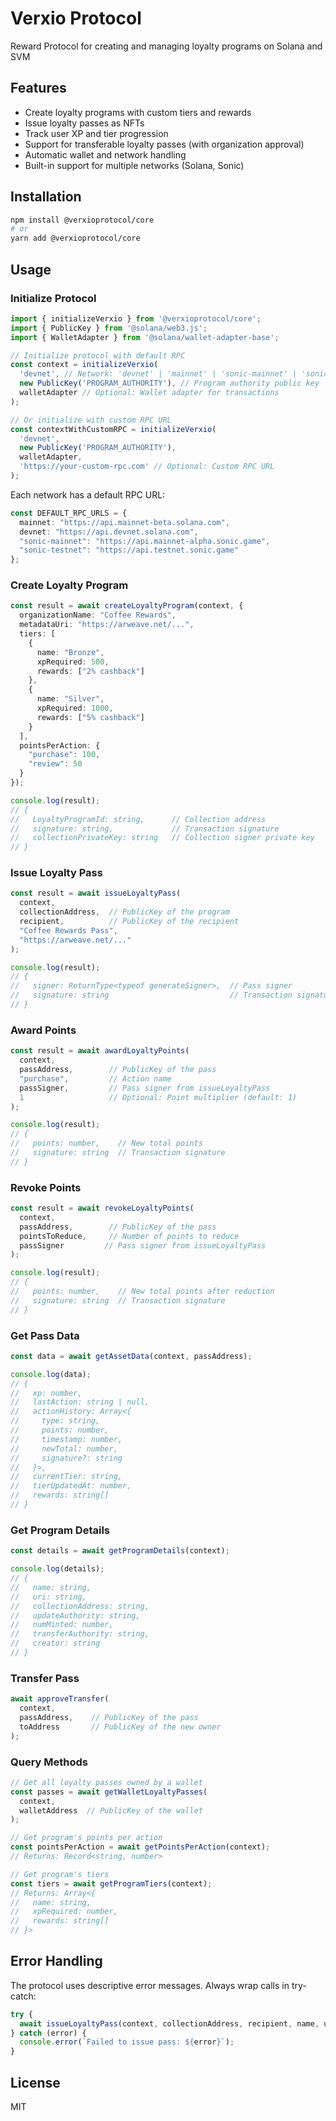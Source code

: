 # Verxio Protocol

Reward Protocol for creating and managing loyalty programs on Solana and SVM

## Features

- Create loyalty programs with custom tiers and rewards
- Issue loyalty passes as NFTs
- Track user XP and tier progression
- Support for transferable loyalty passes (with organization approval)
- Automatic wallet and network handling
- Built-in support for multiple networks (Solana, Sonic)

## Installation

```bash
npm install @verxioprotocol/core
# or
yarn add @verxioprotocol/core
```

## Usage

### Initialize Protocol

```typescript
import { initializeVerxio } from '@verxioprotocol/core';
import { PublicKey } from '@solana/web3.js';
import { WalletAdapter } from '@solana/wallet-adapter-base';

// Initialize protocol with default RPC
const context = initializeVerxio(
  'devnet', // Network: 'devnet' | 'mainnet' | 'sonic-mainnet' | 'sonic-testnet'
  new PublicKey('PROGRAM_AUTHORITY'), // Program authority public key
  walletAdapter // Optional: Wallet adapter for transactions
);

// Or initialize with custom RPC URL
const contextWithCustomRPC = initializeVerxio(
  'devnet',
  new PublicKey('PROGRAM_AUTHORITY'),
  walletAdapter,
  'https://your-custom-rpc.com' // Optional: Custom RPC URL
);
```

Each network has a default RPC URL:
```typescript
const DEFAULT_RPC_URLS = {
  mainnet: "https://api.mainnet-beta.solana.com",
  devnet: "https://api.devnet.solana.com",
  "sonic-mainnet": "https://api.mainnet-alpha.sonic.game",
  "sonic-testnet": "https://api.testnet.sonic.game"
};
```

### Create Loyalty Program

```typescript
const result = await createLoyaltyProgram(context, {
  organizationName: "Coffee Rewards",
  metadataUri: "https://arweave.net/...",
  tiers: [
    { 
      name: "Bronze", 
      xpRequired: 500, 
      rewards: ["2% cashback"] 
    },
    { 
      name: "Silver", 
      xpRequired: 1000, 
      rewards: ["5% cashback"] 
    }
  ],
  pointsPerAction: {
    "purchase": 100,
    "review": 50
  }
});

console.log(result);
// {
//   LoyaltyProgramId: string,      // Collection address
//   signature: string,             // Transaction signature
//   collectionPrivateKey: string   // Collection signer private key
// }
```

### Issue Loyalty Pass

```typescript
const result = await issueLoyaltyPass(
  context,
  collectionAddress,  // PublicKey of the program
  recipient,          // PublicKey of the recipient
  "Coffee Rewards Pass",
  "https://arweave.net/..."
);

console.log(result);
// {
//   signer: ReturnType<typeof generateSigner>,  // Pass signer
//   signature: string                           // Transaction signature
// }
```

### Award Points

```typescript
const result = await awardLoyaltyPoints(
  context,
  passAddress,        // PublicKey of the pass
  "purchase",         // Action name
  passSigner,         // Pass signer from issueLoyaltyPass
  1                   // Optional: Point multiplier (default: 1)
);

console.log(result);
// {
//   points: number,    // New total points
//   signature: string  // Transaction signature
// }
```

### Revoke Points

```typescript
const result = await revokeLoyaltyPoints(
  context,
  passAddress,        // PublicKey of the pass
  pointsToReduce,     // Number of points to reduce
  passSigner         // Pass signer from issueLoyaltyPass
);

console.log(result);
// {
//   points: number,    // New total points after reduction
//   signature: string  // Transaction signature
// }
```

### Get Pass Data

```typescript
const data = await getAssetData(context, passAddress);

console.log(data);
// {
//   xp: number,
//   lastAction: string | null,
//   actionHistory: Array<{
//     type: string,
//     points: number,
//     timestamp: number,
//     newTotal: number,
//     signature?: string
//   }>,
//   currentTier: string,
//   tierUpdatedAt: number,
//   rewards: string[]
// }
```

### Get Program Details

```typescript
const details = await getProgramDetails(context);

console.log(details);
// {
//   name: string,
//   uri: string,
//   collectionAddress: string,
//   updateAuthority: string,
//   numMinted: number,
//   transferAuthority: string,
//   creator: string
// }
```

### Transfer Pass

```typescript
await approveTransfer(
  context,
  passAddress,    // PublicKey of the pass
  toAddress       // PublicKey of the new owner
);
```

### Query Methods

```typescript
// Get all loyalty passes owned by a wallet
const passes = await getWalletLoyaltyPasses(
  context,
  walletAddress  // PublicKey of the wallet
);

// Get program's points per action
const pointsPerAction = await getPointsPerAction(context);
// Returns: Record<string, number>

// Get program's tiers
const tiers = await getProgramTiers(context);
// Returns: Array<{
//   name: string,
//   xpRequired: number,
//   rewards: string[]
// }>
```

## Error Handling

The protocol uses descriptive error messages. Always wrap calls in try-catch:

```typescript
try {
  await issueLoyaltyPass(context, collectionAddress, recipient, name, uri);
} catch (error) {
  console.error(`Failed to issue pass: ${error}`);
}
```

## License

MIT
